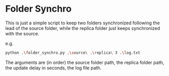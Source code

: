 # Folder Synchro

This is just a simple script to keep two folders synchronized following the lead of the source folder, while the replica folder just keeps synchronized with the source.

e.g. 
```bash
python .\folder_synchro.py .\source\ .\replica\ 3 .\log.txt
```
The arguments are (in order) the source folder path, the replica folder path, the update delay in seconds, the log file path.

